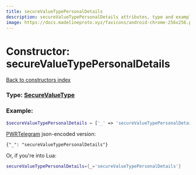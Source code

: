```yaml
---
title: secureValueTypePersonalDetails
description: secureValueTypePersonalDetails attributes, type and example
image: https://docs.madelineproto.xyz/favicons/android-chrome-256x256.png
---
```

# Constructor: secureValueTypePersonalDetails  
[Back to constructors index](index.md)






### Type: [SecureValueType](../types/SecureValueType.md)


### Example:

```php
$secureValueTypePersonalDetails = ['_' => 'secureValueTypePersonalDetails'];
```  

[PWRTelegram](https://pwrtelegram.xyz) json-encoded version:

```
{"_": "secureValueTypePersonalDetails"}
```


Or, if you're into Lua:

```lua
secureValueTypePersonalDetails={_='secureValueTypePersonalDetails'}

```


